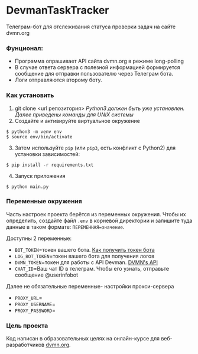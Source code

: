 # DevmanTaskTracker
Телеграм-бот для отслеживания статуса проверки задач на сайте dvmn.org

### Фунционал:
* Программа опрашивает API сайта dvmn.org в режиме long-polling
* В случае ответа сервера с полезной информацией формируется сообщение для отправки пользователю через Телеграм бота.
* Логи отправляются второму боту.

### Как установить

1. git clone <url репозитория>
*Python3 должен быть уже установлен.*
*Далее приведены команды для UNIX системы*
2. Создайте и активируйте виртуальное окружение
```
$ python3 -m venv env
$ source env/bin/activate

```
3. Затем используйте `pip` (или `pip3`, есть конфликт с Python2) для установки зависимостей:
```
$ pip install -r requirements.txt
```
4. Запуск приложения
```
$ python main.py
```

### Переменные окружения

Часть настроек проекта берётся из переменных окружения. Чтобы их определить, создайте файл `.env` в корневой директории и запишите туда данные в таком формате: `ПЕРЕМЕННАЯ=значение`.

Доступны 2 переменные:
- `BOT_TOKEN`=токен вашего бота. [Как получить токен бота](https://tlgrm.ru/docs/bots)
- `LOG_BOT_TOKEN`=токен вашего бота для получения логов
- `DVMN_TOKEN`=токен для работы с API Devman. [DVMN's API](https://dvmn.org/api/docs/)
- `CHAT_ID`=Ваш чат ID в телеграм. Чтобы его узнать, отправьте сообщение @userinfobot

Далее не обязательные переменные- настройки прокси-сервера
- `PROXY_URL`=
- `PROXY_USERNAME`=
- `PROXY_PASSWORD`=

### Цель проекта

Код написан в образовательных целях на онлайн-курсе для веб-разработчиков [dvmn.org](https://dvmn.org/).
